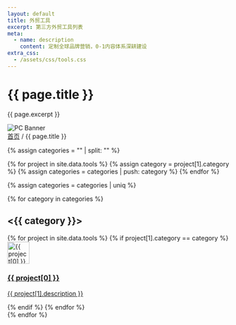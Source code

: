 ```yaml
---
layout: default
title: 外贸工具
excerpt: 第三方外贸工具列表
meta:
  - name: description
    content: 定制全球品牌营销，0-1内容体系深耕建设
extra_css:
  - /assets/css/tools.css
---
```


<div class="content-banner">
  <div class="content-banner-text">
    <h1>{{ page.title }}</h1>
    <p>{{ page.excerpt }}</p>
  </div>
  <img src="{{ '/assets/images/social-media.jpg' | relative_url }}" alt="PC Banner" class="pc-banner">
</div>

<main class="tool-content">
  <div class="filter-container">
    <div class="breadcrumb">
      <a href="/">首页</a> /
      {{ page.title }}
    </div>
  </div>

{% assign categories = "" | split: "" %}

{% for project in site.data.tools %}
    {% assign category = project[1].category %}
    {% assign categories = categories | push: category %}
{% endfor %}

{% assign categories = categories | uniq %}

{% for category in categories %}
<div class="tool-container">
    <h2>&lt;{{ category }}&gt;</h2>
        {% for project in site.data.tools %}
            {% if project[1].category == category %}
               <a href="{{ project[1].url }}" target="_blank" rel="noopener">
                <div class="tool-card">
                    <img class="tool-icon" src="{{ project[1].icon }}" alt="{{ project[0] }} 图标" width="50" height="50">
                    <span class="tool-box">
                    <h3> {{ project[0] }} </h3>
                    <p class="tool-info"> {{ project[1].description }} </p>
                    </span>
                </div>
              </a>
            {% endif %}
        {% endfor %}
        </div>
{% endfor %}
  
  <div id="pagination"></div>
</main>
